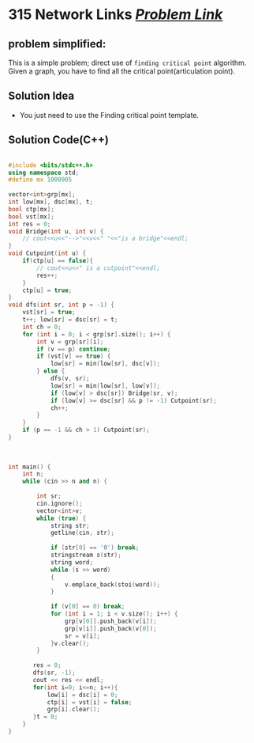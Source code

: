 # 315 Network Links [***Problem Link***](https://onlinejudge.org/external/3/315.pdf)

## problem simplified:
This is a simple problem; direct use of `finding critical point` algorithm. Given a graph, you have to find all the critical point(articulation point).

## Solution Idea
- You just need to use the Finding critical point template.


## **Solution Code(C++)**

```C++

#include <bits/stdc++.h>
using namespace std;
#define mx 1000005
 
vector<int>grp[mx];
int low[mx], dsc[mx], t;
bool ctp[mx];
bool vst[mx];
int res = 0;
void Bridge(int u, int v) {
    // cout<<u<<"-->"<<v<<" "<<"is a bridge"<<endl;
}
void Cutpoint(int u) {
    if(ctp[u] == false){
        // cout<<u<<" is a cutpoint"<<endl;
        res++;
    }
    ctp[u] = true;
}
void dfs(int sr, int p = -1) {
    vst[sr] = true;
    t++; low[sr] = dsc[sr] = t;
    int ch = 0;
    for (int i = 0; i < grp[sr].size(); i++) {
        int v = grp[sr][i];
        if (v == p) continue;
        if (vst[v] == true) {
            low[sr] = min(low[sr], dsc[v]);
        } else {
            dfs(v, sr);
            low[sr] = min(low[sr], low[v]);
            if (low[v] > dsc[sr]) Bridge(sr, v);
            if (low[v] >= dsc[sr] && p != -1) Cutpoint(sr);
            ch++;
        }
    }
    if (p == -1 && ch > 1) Cutpoint(sr);
}
 
 
 
int main() {
    int n;
    while (cin >> n and n) {
 
        int sr;
        cin.ignore();
        vector<int>v;
        while (true) {
            string str;
            getline(cin, str);
 
            if (str[0] == '0') break;
            stringstream s(str);
            string word;
            while (s >> word)
            {
                v.emplace_back(stoi(word));
            }
 
            if (v[0] == 0) break;
            for (int i = 1; i < v.size(); i++) {
                grp[v[0]].push_back(v[i]);
                grp[v[i]].push_back(v[0]);
                sr = v[i];
            }v.clear();
        }
 
       res = 0;
       dfs(sr, -1);
       cout << res << endl;
       for(int i=0; i<=n; i++){
           low[i] = dsc[i] = 0;
           ctp[i] = vst[i] = false;
           grp[i].clear();
       }t = 0;
    }
}

```
